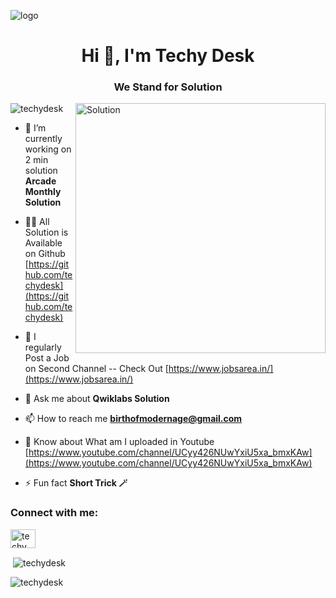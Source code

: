 ![logo](https://github.com/techydesk/TechyDesk/blob/main/Blue%20White%20Simple%20Business%20Solution%20LinkedIn%20Banner.png)
<h1 align="center">Hi 👋, I'm Techy Desk</h1>
<h3 align="center">We Stand for Solution</h3>

<img align="right" alt="Solution" width="400px" src="https://user-images.githubusercontent.com/55389276/140866485-8fb1c876-9a8f-4d6a-98dc-08c4981eaf70.gif">

<p align="left"> <img src="https://komarev.com/ghpvc/?username=techydesk&label=Profile%20views&color=0e75b6&style=flat" alt="techydesk" /> </p>

- 🌱 I’m currently working on 2 min solution **Arcade Monthly Solution**

- 👨‍💻 All Solution is Available on Github [https://github.com/techydesk](https://github.com/techydesk)

- 📝 I regularly Post a Job on Second Channel -- Check Out [https://www.jobsarea.in/](https://www.jobsarea.in/)

- 💬 Ask me about **Qwiklabs Solution**

- 📫 How to reach me **birthofmodernage@gmail.com**

- 📄 Know about What am I uploaded in Youtube [https://www.youtube.com/channel/UCyy426NUwYxiU5xa_bmxKAw](https://www.youtube.com/channel/UCyy426NUwYxiU5xa_bmxKAw)

- ⚡ Fun fact **Short Trick 🪄**

<h3 align="left">Connect with me:</h3>
<p align="left">
<a href="https://www.youtube.com/c/techy desk" target="blank"><img align="center" src="https://raw.githubusercontent.com/rahuldkjain/github-profile-readme-generator/master/src/images/icons/Social/youtube.svg" alt="techy desk" height="30" width="40" /></a>
</p>

<p>&nbsp;<img align="center" src="https://github-readme-stats.vercel.app/api?username=techydesk&show_icons=true&locale=en" alt="techydesk" /></p>

<p><img align="center" src="https://github-readme-streak-stats.herokuapp.com/?user=techydesk&" alt="techydesk" /></p>
